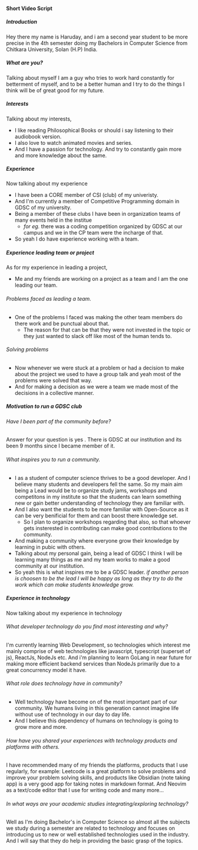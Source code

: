 #### Short Video Script
##### Introduction
Hey there my name is Haruday, and i am a second year student to be more precise in the 4th semester doing my Bachelors in Computer Science from Chitkara University, Solan (H.P) India. 
##### What are you?
Talking about myself I am a guy who tries to work hard constantly for betterment of myself, and to be a better human and I try to do the things I think will be of great good for my future.
##### Interests
Talking about my interests,
- I like reading  Philosophical Books or should i say listening to their audiobook version.
- I also love to watch animated movies and series. 
- And I have a passion for technology. And try to constantly gain more and more knowledge about the same.
##### Experience 
Now talking about my experience
- I have been a CORE member of CSI (club) of my univeristy.
- And I'm currently a member of Competitive Programming domain in GDSC of my university.
- Being a member of these clubs I have been in organization teams of many events held in the institue 
	- *for eg.* there was a coding competition organized by GDSC at our campus and we in the CP team were the incharge of that.
- So yeah I do have experience working with a team.
##### Experience leading team or project
As for my experience in leading a project,
- Me and my friends are working on a project as a team and I am the one leading our team.
###### Problems faced as leading a team.
- One of the problems I faced was making the other team members do there work and be punctual about that.
	- The reason for that can be that they were not invested in the topic or they just wanted to slack off like most of the human tends to.
###### Solving problems 
- Now whenever we were stuck at a problem or had a decision to make about the project we used to have a group talk and yeah most of the problems were solved that way.
- And for making a decision as we were a team we made most of the decisions in a collective manner.

##### Motivation to run a GDSC club
###### Have I been part of the community before?
Answer for your question is yes . There is GDSC at our institution and its been 9 months since I became member of it.
###### What inspires you to run a community.
- I as a student of computer science thrives to be a good developer. And I believe many students and developers fell the same. So my main aim being a Lead would be to organize study jams, workshops and competitons in my institute so that the students can learn something new or gain better understanding of technology they are familiar with.
- And I also want the students to be more familiar with Open-Source as it can be very benificial for them and can boost there knowledge set.
	- So I plan to organize workshops regarding that also, so that whoever gets insterested in contributing can make good contributions to the community.
- And making a community where everyone grow their knowledge by learning in pubic with others.
- Talking about my personal gain, being a lead of GDSC I think I will be learning many things as me and my team works to make a good community at our institution.
- So yeah this is what inspires me to be a GDSC leader.
*if another person is choosen to be the lead I will be happy as long as they try to do the work which can make students knowledge grow.*

##### Experience in technology
Now talking about my experience in technology
###### What developer technology do you find most interesting and why?
I'm currently learning Web Development, so technologies which interest me mainly comprise of web technologies like javascript, typescript (superset of js), ReactJs, NodeJs etc. 
And i'm planning to learn GoLang in near future for making more efficient backend services than NodeJs primarily due to a great concurrency model it have.
###### What role does technology have in community?
- Well technology have become on of the most important part of our community. We humans living in this generation cannot imagine life without use of technology in our day to day life.
- And I believe this dependency of humans on technology is going to grow more and more.
###### How have you shared your experiences with technology products and platforms with others.
I have recommended many of my friends the platforms, products that I use regularly, for example: Leetcode is a great platform to solve problems and improve your problem solving skills, and products like Obsidian (note taking app) is a very good app for taking notes in markdown format. And Neovim as a text/code editor that I use for writing code and many more...
###### In what ways are your academic studies integrating/exploring technology?
Well as I'm doing Bachelor's in Computer Science so almost all the subjects we study during a semester are related to technology and focuses on introducing us to new or well established technologies used in the industry. And I will say that they do help in providing the basic grasp of the topics.